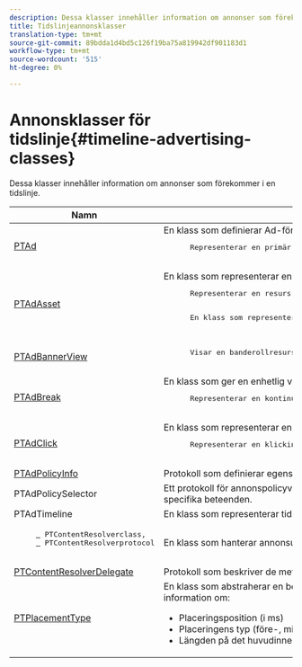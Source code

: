 ```yaml
---
description: Dessa klasser innehåller information om annonser som förekommer i en tidslinje.
title: Tidslinjeannonsklasser
translation-type: tm+mt
source-git-commit: 89bdda1d4bd5c126f19ba75a819942df901183d1
workflow-type: tm+mt
source-wordcount: '515'
ht-degree: 0%

---
```



# Annonsklasser för tidslinje{#timeline-advertising-classes}

Dessa klasser innehåller information om annonser som förekommer i en tidslinje.

<table frame="all" colsep="1" rowsep="1" id="table_1A59E777BA99466793D586286F19E933"> 
 <thead> 
  <tr rowsep="1"> 
   <th colname="1" class="entry"> Namn </th> 
   <th colname="2" class="entry"> Beskrivning </th> 
  </tr> 
 </thead>
 <tbody> 
  <tr rowsep="1"> 
   <td colname="1"><a href="https://help.adobe.com/en_US/primetime/api/psdk/appledoc/Classes/PTAd.html" format="html" scope="external"> PTAd</a> </td> 
   <td colname="2">En klass som definierar Ad-förkortningen och som innehåller all annonsinformation. Den definieras av ett unikt ID, en varaktighet och en MediaResource-kod. MediaResource innehåller den URL där annonsinnehållet finns. 
    <pre>
      Representerar en primär linjär resurs som delas upp i innehållet. Det kan också innehålla en array med tillhörande resurser som måste visas tillsammans med den linjära resursen.
    </pre> </td> 
  </tr> 
  <tr rowsep="1"> 
   <td colname="1"> <a href="https://help.adobe.com/en_US/primetime/api/psdk/appledoc/Classes/PTAdAsset.html" format="html" scope="external"> PTAdAsset</a> </td> 
   <td colname="2">En klass som representerar en resurs som ska visas. 
    <pre>
      Representerar en resurs som ska visas.
    </pre> 
    <pre>
      En klass som representerar en annonsresurs.
    </pre> </td> 
  </tr> 
  <tr rowsep="1"> 
   <td colname="1"><a href="https://help.adobe.com/en_US/primetime/api/psdk/appledoc/Classes/PTAdBannerView.html" format="html" scope="external"> PTAdBannerView</a> </td> 
   <td colname="2">
    <pre>
      Visar en banderollresurs. Programmet måste skapa en ny instans av den här verktygsklassen, ange banderollresursen och lägga till den i en vy. Tryckningen och klickspårningen för banderollen hanteras internt av den här klassen.
    </pre> </td> 
  </tr> 
  <tr rowsep="1"> 
   <td colname="1"> <a href="https://help.adobe.com/en_US/primetime/api/psdk/appledoc/Classes/PTAdBreak.html" format="html" scope="external"> PTAdBreak</a> </td> 
   <td colname="2">En klass som ger en enhetlig vy på flera annonser som kommer att spelas upp någon gång under uppspelningen. 
    <pre>
      Representerar en kontinuerlig sekvens med annonser som delas upp i innehållet.
    </pre> </td> 
  </tr> 
  <tr rowsep="1"> 
   <td colname="1"> <a href="https://help.adobe.com/en_US/primetime/api/psdk/appledoc/Classes/PTAdClick.html" format="html" scope="external"> PTAdClick</a> </td> 
   <td colname="2">En klass som representerar en klickinstans som är associerad med en resurs. Den här instansen innehåller information om klicknings-URL:en och rubriken som kan användas för att ge användaren mer information. 
    <pre>
      Representerar en klickinstans som är associerad med en resurs. Den här instansen innehåller information om klicknings-URL:en och rubriken som kan användas för att ge användaren mer information.
    </pre> </td> 
  </tr> 
  <tr rowsep="1"> 
   <td colname="1"><a href="https://help.adobe.com/en_US/primetime/api/psdk/appledoc/Classes/PTAdPolicyInfo.html" format="html" scope="external"> PTAdPolicyInfo</a> </td> 
   <td colname="2"> Protokoll som definierar egenskaper för API-anrop till AdPolicySelector. Dessa egenskaper utgör kontexten för att framtvinga varje annonsbeteende. </td> 
  </tr> 
  <tr rowsep="1"> 
   <td colname="1">PTAdPolicySelector</td> 
   <td colname="2"> Ett protokoll för annonspolicyväljare för att framtvinga annonsbeteenden. Program kan följa det här protokollet genom att implementera alla nödvändiga metoder eller genom att utöka den befintliga standardprincipväljarklassen för att anpassa specifika beteenden. </td> 
  </tr> 
  <tr rowsep="1"> 
   <td colname="1"> PTAdTimeline</td> 
   <td colname="2"> En klass som representerar tidslinjen för brytningar i innehållet. </td> 
  </tr> 
  <tr rowsep="1"> 
   <td colname="1"> 
    <pre>
     <a href="https://help.adobe.com/en_US/primetime/api/psdk/appledoc/Classes/PTContentResolver.html" format="html" scope="external"> </a> PTContentResolverclass,  
     <a href="https://help.adobe.com/en_US/primetime/api/psdk/appledoc/Protocols/PTContentResolver.html" format="html" scope="external"> </a> PTContentResolverprotocol
    </pre> </td> 
   <td colname="2"> En klass som hanterar annonsupplösningsdelen i Adobe Primetime annonsbeslutsprocess. </td> 
  </tr> 
  <tr rowsep="1"> 
   <td colname="1"><a href="https://help.adobe.com/en_US/primetime/api/psdk/appledoc/Protocols/PTContentResolverDelegate.html" format="html" scope="external"> PTContentResolverDelegate</a> </td> 
   <td colname="2"> Protokoll som beskriver de metoder som den anpassade innehållslösaren ( <span class="codeph"> PTContentResolver</span>) ska använda för att kommunicera status för innehållets matchning till delegaten. </td> 
  </tr> 
  <tr rowsep="0"> 
   <td colname="1"> <a href="https://help.adobe.com/en_US/primetime/api/psdk/appledoc/Constants/PTPlacementType.html" format="html" scope="external"> PTPlacementType</a> </td> 
   <td colname="2">En klass som abstraherar en begäran om placeringsinformation. Varje löst annons måste ha en placeringsinformation kopplad till sig. Placeringsinformationen beskriver var annonsen är avsedd att placeras på tidslinjen. Den innehåller information om: 
    <ul id="ul_A9105A78F0C24488BCD5E3F2EE62A3EE"> 
     <li id="li_01E968A4330D4B40BA1EB6F4A6000FFD">Placeringsposition (i ms) </li> 
     <li id="li_A3DC9498BEE14FBA9E7A5D26874F3984">Placeringens typ (före-, mitt- eller efterrullning) </li> 
     <li id="li_4B9094DD318B4792854A377CC6064232">Längden på det huvudinnehållssegment som ska ersättas </li> 
    </ul> </td> 
  </tr> 
 </tbody> 
</table>

